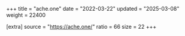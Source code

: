 +++
title = "ache.one"
date = "2022-03-22"
updated = "2025-03-08"
weight = 22400

[extra]
source = "https://ache.one/"
ratio = 66
size = 22
+++
